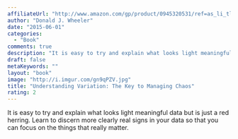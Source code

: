 ```yaml
---
affiliateUrl: "http://www.amazon.com/gp/product/0945320531/ref=as_li_tl?ie=UTF8&camp=1789&creative=390957&creativeASIN=0945320531&linkCode=as2&tag=jaktre-20&linkId=GVXOSJLSSEWMHTOH"
author: "Donald J. Wheeler"
date: "2015-06-01"
categories:
  - "Book"
comments: true
description: "It is easy to try and explain what looks light meaningful data but is just a red herring.  Learn to discern more clearly real signs in your data so th"
draft: false
metaKeywords: ""
layout: "book"
image: "http://i.imgur.com/gn9qPZV.jpg"
title: "Understanding Variation: The Key to Managing Chaos"
rating: 2
---
```


It is easy to try and explain what looks light meaningful data but is just a red herring.  Learn to discern more clearly real signs in your data so that you can focus on the things that really matter.
